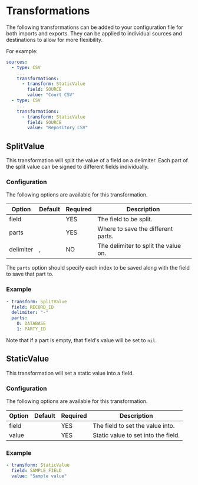 # Transformations

The following transformations can be added to your configuration file for both
imports and exports. They can be applied to individual sources and destinations
to allow for more flexibility.

For example:

```yaml
sources:
  - type: CSV
    ...
    transformations:
      - transform: StaticValue
        field: SOURCE
        value: "Court CSV"
  - type: CSV
    ...
    transformations:
      - transform: StaticValue
        field: SOURCE
        value: "Repository CSV"
```

## SplitValue

This transformation will split the value of a field on a delimiter. Each part
of the split value can be signed to different fields individually.

### Configuration

The following options are available for this transformation.

| Option    | Default | Required | Description                          |
|-----------|---------|----------|--------------------------------------|
| field     |         | YES      | The field to be split.               |
| parts     |         | YES      | Where to save the different parts.   |
| delimiter | ,       | NO       | The delimiter to split the value on. |

The `parts` option should specify each index to be saved along with the field to
save that part to.

### Example

```yaml
- transform: SplitValue
  field: RECORD_ID
  delimiter: "-"
  parts:
    0: DATABASE
    1: PARTY_ID
```

Note that if a part is empty, that field's value will be set to `nil`.

## StaticValue

This transformation will set a static value into a field.

### Configuration

The following options are available for this transformation.

| Option  | Default | Required | Description                         |
|---------|---------|----------|-------------------------------------|
| field   |         | YES      | The field to set the value into.    |
| value   |         | YES      | Static value to set into the field. |


### Example

```yaml
- transform: StaticValue
  field: SAMPLE_FIELD
  value: "Sample value"
```
